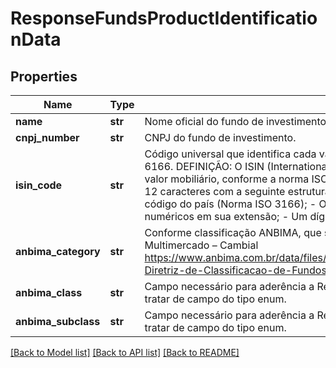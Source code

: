 # ResponseFundsProductIdentificationData

## Properties
Name | Type | Description | Notes
------------ | ------------- | ------------- | -------------
**name** | **str** | Nome oficial do fundo de investimento conforme exibido para os clientes nos canais eletrônicos. | 
**cnpj_number** | **str** | CNPJ do fundo de investimento. | 
**isin_code** | **str** | Código universal que identifica cada valor mobiliário ou instrumento financeiro, conforme Norma ISO 6166.  DEFINIÇÃO: O ISIN (International Securities Identification Number) é um código que identifica um valor mobiliário, conforme a norma ISO 6166.  ESTRUTURA: O ISIN é um código alfanumérico que possui 12 caracteres com a seguinte estrutura:   - Um prefixo, composto de 2 caracteres alfa, que identifica o código do país (Norma ISO 3166); - O número básico, composto de 9 caracteres alfabéticos ou numéricos em sua extensão; - Um dígito numérico de controle.  | [optional] 
**anbima_category** | **str** | Conforme classificação ANBIMA, que segue a deliberação 77 da ANBIMA.  – Renda Fixa  – Ações  – Multimercado  – Cambial  https://www.anbima.com.br/data/files/5A/44/2C/B7/8411B510CD3B4DA568A80AC2/DeliberacaoN77-Diretriz-de-Classificacao-de-Fundos.pdf  | [optional] 
**anbima_class** | **str** | Campo necessário para aderência a Resolução CVM175. Aguardando definições de mercado. Deve se tratar de campo do tipo enum. | [optional] 
**anbima_subclass** | **str** | Campo necessário para aderência a Resolução CVM175. Aguardando definições de mercado. Deve se tratar de campo do tipo enum. | [optional] 

[[Back to Model list]](../README.md#documentation-for-models) [[Back to API list]](../README.md#documentation-for-api-endpoints) [[Back to README]](../README.md)

